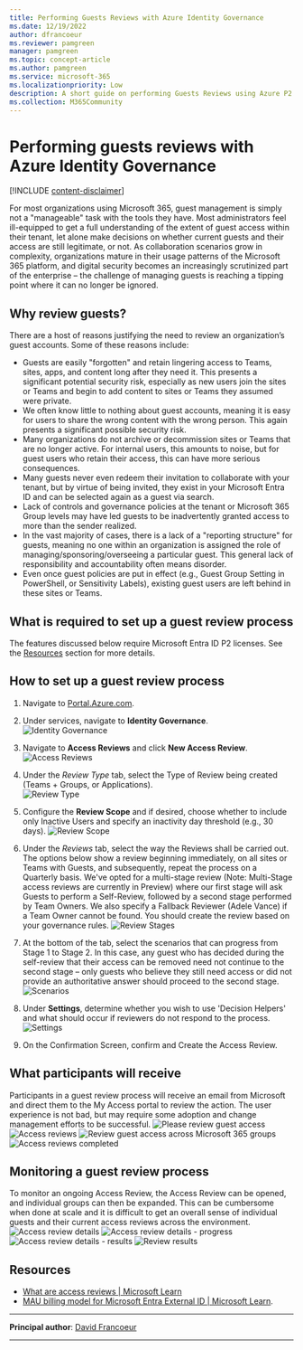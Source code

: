 ```yaml
---
title: Performing Guests Reviews with Azure Identity Governance
ms.date: 12/19/2022
author: dfrancoeur
ms.reviewer: pamgreen
manager: pamgreen
ms.topic: concept-article
ms.author: pamgreen
ms.service: microsoft-365
ms.localizationpriority: Low
description: A short guide on performing Guests Reviews using Azure P2 and its Identity Governance features.
ms.collection: M365Community
---
```


# Performing guests reviews with Azure Identity Governance

[!INCLUDE [content-disclaimer](includes/content-disclaimer.md)]

For most organizations using Microsoft 365, guest management is simply not a "manageable" task with the tools they have. Most administrators feel ill-equipped to get a full understanding of the extent of guest access within their tenant, let alone make decisions on whether current guests and their access are still legitimate, or not. As collaboration scenarios grow in complexity, organizations mature in their usage patterns of the Microsoft 365 platform, and digital security becomes an increasingly scrutinized part of the enterprise – the challenge of managing guests is reaching a tipping point where it can no longer be ignored.

## Why review guests?

There are a host of reasons justifying the need to review an organization’s guest accounts. Some of these reasons include:

- Guests are easily "forgotten" and retain lingering access to Teams, sites, apps, and content long after they need it. This presents a significant potential security risk, especially as new users join the sites or Teams and begin to add content to sites or Teams they assumed were private.
- We often know little to nothing about guest accounts, meaning it is easy for users to share the wrong content with the wrong person. This again presents a significant possible security risk.
- Many organizations do not archive or decommission sites or Teams that are no longer active. For internal users, this amounts to noise, but for guest users who retain their access, this can have more serious consequences.
- Many guests never even redeem their invitation to collaborate with your tenant, but by virtue of being invited, they exist in your Microsoft Entra ID and can be selected again as a guest via search.
- Lack of controls and governance policies at the tenant or Microsoft 365 Group levels may have led guests to be inadvertently granted access to more than the sender realized.
- In the vast majority of cases, there is a lack of a "reporting structure" for guests, meaning no one within an organization is assigned the role of managing/sponsoring/overseeing a particular guest. This general lack of responsibility and accountability often means disorder.
- Even once guest policies are put in effect (e.g., Guest Group Setting in PowerShell, or Sensitivity Labels), existing guest users are left behind in these sites or Teams.

## What is required to set up a guest review process

The features discussed below require Microsoft Entra ID P2 licenses. See the [Resources](#resources) section for more details.

## How to set up a guest review process

1. Navigate to [Portal.Azure.com](https://portal.azure.com/).

2. Under services, navigate to **Identity Governance**.  
![Identity Governance](media/performing-guest-reviews/guestreviews1.png)

3. Navigate to **Access Reviews** and click **New Access Review**.  
![Access Reviews](media/performing-guest-reviews/guestreviews2.png)

4. Under the *Review Type* tab, select the Type of Review being created (Teams + Groups, or Applications).  
![Review Type](media/performing-guest-reviews/guestreviews3.png)

5. Configure the **Review Scope** and if desired, choose whether to include only Inactive Users and specify an inactivity day threshold (e.g., 30 days).
![Review Scope](media/performing-guest-reviews/guestreviews4.png)

6. Under the *Reviews* tab, select the way the Reviews shall be carried out. The options below show a review beginning immediately, on all sites or Teams with Guests, and subsequently, repeat the process on a Quarterly basis. We've opted for a multi-stage review (Note: Multi-Stage access reviews are currently in Preview) where our first stage will ask Guests to perform a Self-Review, followed by a second stage performed by Team Owners. We also specify a Fallback Reviewer (Adele Vance) if a Team Owner cannot be found. You should create the review based on your governance rules.
![Review Stages](media/performing-guest-reviews/guestreviews5.png)

7. At the bottom of the tab, select the scenarios that can progress from Stage 1 to Stage 2. In this case, any guest who has decided during the self-review that their access can be removed need not continue to the second stage – only guests who believe they still need access or did not provide an authoritative answer should proceed to the second stage.
![Scenarios](media/performing-guest-reviews/guestreviews6.png)

8. Under **Settings**, determine whether you wish to use 'Decision Helpers' and what should occur if reviewers do not respond to the process.
![Settings](media/performing-guest-reviews/guestreviews7.png)

9. On the Confirmation Screen, confirm and Create the Access Review.

## What participants will receive

Participants in a guest review process will receive an email from Microsoft and direct them to the My Access portal to review the action. The user experience is not bad, but may require some adoption and change management efforts to be successful.
![Please review guest access](media/performing-guest-reviews/guestreviews8.png)
![Access reviews](media/performing-guest-reviews/guestreviews9.png)
![Review guest access across Microsoft 365 groups](media/performing-guest-reviews/guestreviews10.png)
![Access reviews completed](media/performing-guest-reviews/guestreviews11.png)

## Monitoring a guest review process

To monitor an ongoing Access Review, the Access Review can be opened, and individual groups can then be expanded. This can be cumbersome when done at scale and it is difficult to get an overall sense of individual guests and their current access reviews across the environment.
![Access review details](media/performing-guest-reviews/guestreviews12.png)
![Access review details - progress](media/performing-guest-reviews/guestreviews13.png)
![Access review details - results](media/performing-guest-reviews/guestreviews14.png)
![Review results](media/performing-guest-reviews/guestreviews15.png)

## Resources

- [What are access reviews | Microsoft Learn](/azure/active-directory/governance/access-reviews-overview)
- [MAU billing model for Microsoft Entra External ID | Microsoft Learn](/azure/active-directory/external-identities/external-identities-pricing).

---

**Principal author**: [David Francoeur](https://www.linkedin.com/in/dfrancoeur/)

---
